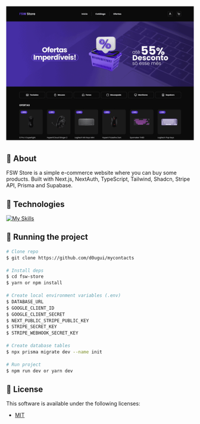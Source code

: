 <h1 align="center">
  <img src="public/fsw-store.gif" alt="FSW Store" border="0">
</h1>

## 📖 About

FSW Store is a simple e-commerce website where you can buy some products. Built with Next.js, NextAuth, TypeScript, Tailwind, Shadcn, Stripe API, Prisma and Supabase.

## 🧪 Technologies

[![My Skills](https://skillicons.dev/icons?i=nextjs,tailwind,ts,prisma,supabase)](https://skillicons.dev)

## 🚀 Running the project

```bash
# Clone repo
$ git clone https://github.com/d0ugui/mycontacts

# Install deps
$ cd fsw-store
$ yarn or npm install

# Create local environment variables (.env)
$ DATABASE_URL
$ GOOGLE_CLIENT_ID
$ GOOGLE_CLIENT_SECRET
$ NEXT_PUBLIC_STRIPE_PUBLIC_KEY
$ STRIPE_SECRET_KEY
$ STRIPE_WEBHOOK_SECRET_KEY

# Create database tables
$ npx prisma migrate dev --name init

# Run project
$ npm run dev or yarn dev
```

## 📝 License

This software is available under the following licenses:

- [MIT](https://rem.mit-license.org)
